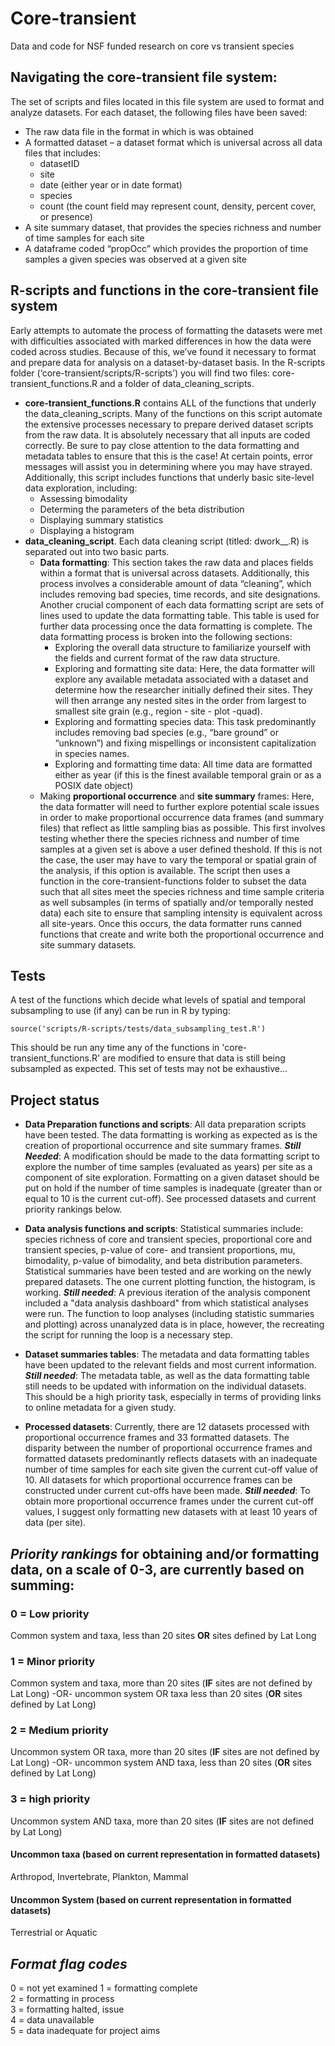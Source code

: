# Core-transient
Data and code for NSF funded research on core vs transient species

## Navigating the core-transient file system:
The set of scripts and files located in this file system are used to format and analyze datasets. For each dataset, the following files have been saved:

  - The raw data file in the format in which is was obtained
  - A formatted dataset – a dataset format which is universal across all data files that includes:
    - datasetID
    - site
    - date (either year or in date format)
    - species
    - count (the count field may represent count, density, percent cover, or presence)
  - A site summary dataset, that provides the species richness and number of time samples for each site
  - A dataframe coded “propOcc” which provides the proportion of time samples a given species was observed at a given site
    
## R-scripts and functions in the core-transient file system
Early attempts to automate the process of formatting the datasets were met with difficulties associated with marked differences in how the data were coded across studies. Because of this, we’ve found it necessary to format and prepare data for analysis on a dataset-by-dataset basis. In the R-scripts folder (‘core-transient/scripts/R-scripts’) you will find two files: core-transient_functions.R and a folder of data_cleaning_scripts.

  - **core-transient_functions.R** contains ALL of the functions that underly the data_cleaning_scripts. Many of the functions on this script automate the extensive processes necessary to prepare derived dataset scripts from the raw data. It is absolutely necessary that all inputs are coded correctly. Be sure to pay close attention to the data formatting and metadata tables to ensure that this is the case! At certain points, error messages will assist you in determining where you may have strayed. Additionally, this script includes functions that underly basic site-level data exploration, including:
    - Assessing bimodality
    - Determing the parameters of the beta distribution
    - Displaying summary statistics
    - Displaying a histogram
  - **data_cleaning_script**. Each data cleaning script (titled: dwork__.R) is separated out into two basic parts.
    - **Data formatting**: This section takes the raw data and places fields within a format that is universal across datasets. Additionally, this process involves a considerable amount of data “cleaning”, which includes removing bad species, time records, and site designations. Another crucial component of each data formatting script are sets of lines used to update the data formatting table. This table is used for further data processing once the data formatting is complete. The data formatting process is broken into the following sections:
        - Exploring the overall data structure to familiarize yourself with the fields and current format of the raw data structure.
        - Exploring and formatting site data: Here, the data formatter will explore any available metadata associated with a dataset and determine how the researcher initially defined their sites. They will then arrange any nested sites in the order from largest to smallest site grain (e.g., region - site - plot -quad).
        - Exploring and formatting species data: This task predominantly includes removing bad species (e.g., “bare ground” or “unknown”) and fixing mispellings or inconsistent capitalization in species names.
        - Exploring and formatting time data: All time data are formatted either as year (if this is the finest available temporal grain or as a POSIX date object)
    - Making **proportional occurrence** and **site summary** frames: Here, the data formatter will need to further explore potential scale issues in order to make proportional occurrence data frames (and summary files) that reflect as little sampling bias as possible. This first involves testing whether there the species richness and number of time samples at a given set is above a user defined theshold. If this is not the case, the user may have to vary the temporal or spatial grain of the analysis, if this option is available. The script then uses a function in the core-transient-functions folder to subset the data such that all sites meet the species richness and time sample criteria as well subsamples (in terms of spatially and/or temporally nested data) each site to ensure that sampling intensity is equivalent across all site-years. Once this occurs, the data formatter runs canned functions that create and write both the proportional occurrence and site summary datasets.

## Tests
A test of the functions which decide what levels of spatial and temporal subsampling to use (if any) can be run in R by typing:
```
source('scripts/R-scripts/tests/data_subsampling_test.R')
```
This should be run any time any of the functions in 'core-transient_functions.R' are modified to ensure that data is still being subsampled as expected. This set of tests may not be exhaustive...
    
## Project status

- **Data Preparation functions and scripts**: All data preparation scripts have been tested. The data formatting is working as expected as is the creation of proportional occurrence and site summary frames. _**Still Needed**_:  A modification should be made to the data formatting script to explore the number of time samples (evaluated as years) per site as a component of site exploration. Formatting on a given dataset should be put on hold if the number of time samples is inadequate (greater than or equal to 10 is the current cut-off). See processed datasets and current priority rankings below.

- **Data analysis functions and scripts**: Statistical summaries include: species richness of core and transient species, proportional core and transient species, p-value of core- and transient proportions, mu, bimodality, p-value of bimodality, and beta distribution parameters. Statistical summaries have been tested and are working on the newly prepared datasets. The one current plotting function, the histogram, is working. _**Still needed**_: A previous iteration of the analysis component included a "data analysis dashboard" from which statistical analyses were run. The function to loop analyses (including statistic summaries and plotting) across unanalyzed data is in place, however, the recreating the script for running the loop is a necessary step.

- **Dataset summaries tables**: The metadata and data formatting tables have been updated to the relevant fields and most current information. _**Still needed**_: The metadata table, as well as the data formatting table still needs to be updated with information on the individual datasets. This should be a high priority task, especially in terms of providing links to online metadata for a given study.

- **Processed datasets**: Currently, there are 12 datasets processed with proportional occurrence frames and 33 formatted datasets. The disparity between the number of proportional occurrence frames and formatted datasets predominantly reflects datasets with an inadequate number of time samples for each site given the current cut-off value of 10. All datasets for which proportional occurrence frames can be constructed under current cut-offs have been made. _**Still needed**_: To obtain more proportional occurrence frames under the current cut-off values, I suggest only formatting new datasets with at least 10 years of data (per site).

## *Priority rankings* for obtaining and/or formatting data, on a scale of 0-3, are currently based on summing:

### 0 = Low priority
Common system and taxa, less than 20 sites **OR** sites defined by Lat Long

### 1 = Minor priority
Common system and taxa, more than 20 sites (**IF** sites are not defined by Lat Long)
-OR- uncommon system OR taxa less than 20 sites (**OR** sites defined by Lat Long)

### 2 = Medium priority
Uncommon system OR taxa, more than 20 sites (**IF** sites are not defined by Lat Long)
-OR- uncommon system AND taxa, less than 20 sites (**OR** sites defined by Lat Long)

### 3 = high priority
Uncommon system AND taxa, more than 20 sites (**IF** sites are not defined by Lat Long)

#### Uncommon taxa (based on current representation in formatted datasets)
Arthropod, Invertebrate, Plankton, Mammal  
  
#### Uncommon System (based on current representation in formatted datasets)
Terrestrial or Aquatic  


## *Format flag codes*

 0 = not yet examined
 1 = formatting complete  
 2 = formatting in process  
 3 = formatting halted, issue  
 4 = data unavailable  
 5 = data inadequate for project aims  


